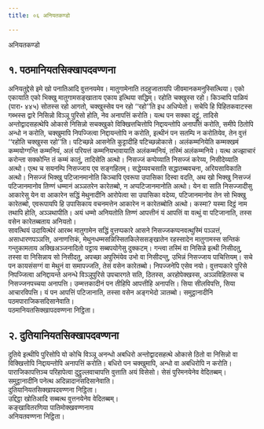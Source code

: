 ```yaml
---
title: ०६ अनियतकण्डो

---
```

अनियतकण्डो  


## १. पठमानियतसिक्खापदवण्णना

अनियतुद्देसे इमे खो पनातिआदि वुत्तनयमेव। मातुगामेनाति तदहुजातायपि जीवमानकमनुस्सित्थिया। एको एकायाति एको भिक्खु मातुगामसङ्खाताय एकाय इत्थिया सद्धिम्। रहोति चक्खुस्स रहो। किञ्चापि पाळियं (पारा॰ ४४५) सोतस्स रहो आगतो, चक्खुस्सेव पन रहो ‘‘रहो’’ति इध अधिप्पेतो। सचेपि हि पिहितकवाटस्स गब्भस्स द्वारे निसिन्नो विञ्ञू पुरिसो होति, नेव अनापत्तिं करोति। यत्थ पन सक्का दट्ठुं, तादिसे अन्तोद्वादसहत्थेपि ओकासे निसिन्नो सचक्खुको विक्खित्तचित्तोपि निद्दायन्तोपि अनापत्तिं करोति, समीपे ठितोपि अन्धो न करोति, चक्खुमापि निपज्जित्वा निद्दायन्तोपि न करोति, इत्थीनं पन सतम्पि न करोतियेव, तेन वुत्तं ‘‘रहोति चक्खुस्स रहो’’ति। पटिच्छन्ने आसनेति कुट्टादीहि पटिच्छन्नोकासे। अलंकम्मनियेति कम्मक्खमं कम्मयोग्गन्ति कम्मनियं, अलं परियत्तं कम्मनियभावायाति अलंकम्मनियं, तस्मिं अलंकम्मनिये। यत्थ अज्झाचारं करोन्ता सक्कोन्ति तं कम्मं कातुं, तादिसेति अत्थो। निसज्जं कप्पेय्याति निसज्जं करेय्य, निसीदेय्याति अत्थो। एत्थ च सयनम्पि निसज्जाय एव सङ्गहितम्। सद्धेय्यवचसाति सद्धातब्बवचना, अरियसाविकाति अत्थो। निसज्जं भिक्खु पटिजानमानोति किञ्चापि एवरूपा उपासिका दिस्वा वदति, अथ खो भिक्खु निसज्जं पटिजानमानोव तिण्णं धम्मानं अञ्ञतरेन कारेतब्बो, न अप्पटिजानमानोति अत्थो। येन वा साति निसज्जादीसु आकारेसु येन वा आकारेन सद्धिं मेथुनादीनि आरोपेत्वा सा उपासिका वदेय्य, पटिजानमानोव तेन सो भिक्खु कारेतब्बो, एवरूपायपि हि उपासिकाय वचनमत्तेन आकारेन न कारेतब्बोति अत्थो। कस्मा? यस्मा दिट्ठं नाम तथापि होति, अञ्ञथापीति। अयं धम्मो अनियतोति तिण्णं आपत्तीनं यं आपत्तिं वा वत्थुं वा पटिजानाति, तस्स वसेन कारेतब्बताय अनियतो।  
सावत्थियं उदायित्थेरं आरब्भ मातुगामेन सद्धिं वुत्तप्पकारे आसने निसज्जकप्पनवत्थुस्मिं पञ्ञत्तं, असाधारणपञ्ञत्ति, अनाणत्तिकं, मेथुनधम्मसन्निस्सितकिलेससङ्खातेन रहस्सादेन मातुगामस्स सन्तिकं गन्तुकामताय अक्खिअञ्जनादितो पट्ठाय सब्बपयोगेसु दुक्कटम्। गन्त्वा तस्मिं वा निसिन्ने इत्थी निसीदतु, तस्सा वा निसिन्नाय सो निसीदतु, अपच्छा अपुरिमंयेव उभो वा निसीदन्तु, उभिन्नं निसज्जाय पाचित्तियम्। सचे पन कायसंसग्गं वा मेथुनं वा समापज्जति, तेसं वसेन कारेतब्बो। निपज्जनेपि एसेव नयो। वुत्तप्पकारे पुरिसे निपज्जित्वा अनिद्दायन्ते अनन्धे विञ्ञुपुरिसे उपचारगते सति, ठितस्स, अरहोपेक्खस्स, अञ्ञविहितस्स च निसज्जनपच्चया अनापत्ति। उम्मत्तकादीनं पन तीहिपि आपत्तीहि अनापत्ति। सिया सीलविपत्ति, सिया आचारविपत्ति। यं पन आपत्तिं पटिजानाति, तस्सा वसेन अङ्गभेदो ञातब्बो। समुट्ठानादीनि पठमपाराजिकसदिसानेवाति।  
पठमानियतसिक्खापदवण्णना निट्ठिता।  


## २. दुतियानियतसिक्खापदवण्णना

दुतिये इत्थीपि पुरिसोपि यो कोचि विञ्ञू अनन्धो अबधिरो अन्तोद्वादसहत्थे ओकासे ठितो वा निसिन्नो वा विक्खित्तोपि निद्दायन्तोपि अनापत्तिं करोति। बधिरो पन चक्खुमापि, अन्धो वा अबधिरोपि न करोति। पाराजिकापत्तिञ्च परिहापेत्वा दुट्ठुल्लवाचापत्ति वुत्ताति अयं विसेसो। सेसं पुरिमनयेनेव वेदितब्बम्। समुट्ठानादीनि पनेत्थ अदिन्नादानसदिसानेवाति।  
दुतियानियतसिक्खापदवण्णना निट्ठिता।  
उद्दिट्ठा खोतिआदि सब्बत्थ वुत्तनयेनेव वेदितब्बम्।  
कङ्खावितरणिया पातिमोक्खवण्णनाय  
अनियतवण्णना निट्ठिता।  